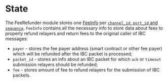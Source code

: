 # State

The FeeRefunder module stores one [FeeInfo](https://github.com/neutron-org/neutron/blob/a9e8ba5ebb9230bec97a4f2826d75a4e0e6130d9/proto/feerefunder/genesis.proto#L18) per [`channel_id`, `port_id` and `sequence`](https://github.com/neutron-org/neutron/blob/a9e8ba5ebb9230bec97a4f2826d75a4e0e6130d9/x/feerefunder/types/keys.go#L28).
`FeeInfo` contains all the necessary info to store data about fees to properly refund relayers and return fees to the original caller of IBC messages:
* `payer` - stores the fee payer address (smart contract or other fee payer) which will be refunded after the IBC packet is processed;
* `packet_id` - stores an info about an IBC packet for which `ack` or `timeout` submission relayers should be refunded;
* `fee` - stores amount of fee to refund relayers for the submission of IBC packets.


